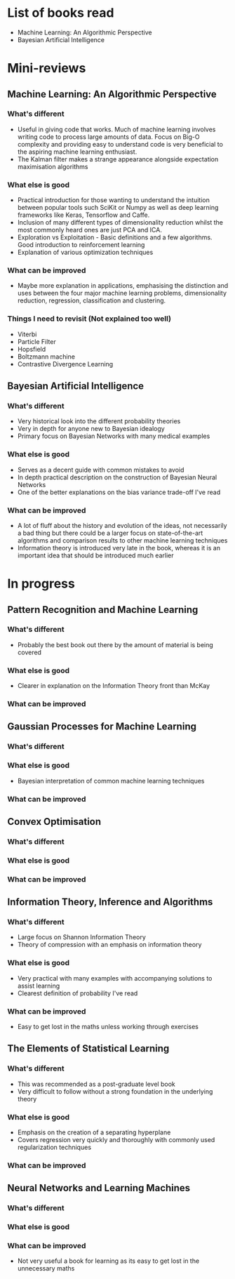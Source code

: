 # List of books read

* Machine Learning: An Algorithmic Perspective
* Bayesian Artificial Intelligence

# Mini-reviews

## Machine Learning: An Algorithmic Perspective
### What's different
* Useful in giving code that works. Much of machine learning involves writing code to process large amounts of data. Focus on Big-O complexity and providing easy to understand code is very beneficial to the aspiring machine learning enthusiast. 
* The Kalman filter makes a strange appearance alongside expectation maximisation algorithms

### What else is good
* Practical introduction for those wanting to understand the intuition between popular tools such SciKit or Numpy as well as deep learning frameworks like Keras, Tensorflow and Caffe. 
* Inclusion of many different types of dimensionality reduction whilst the most commonly heard ones are just PCA and ICA.
* Exploration vs Exploitation - Basic definitions and a few algorithms. Good introduction to reinforcement learning
* Explanation of various optimization techniques

### What can be improved
*	Maybe more explanation in applications, emphasising the distinction and uses between the four major machine learning problems, dimensionality reduction, regression, classification and clustering.
	
### Things I need to revisit (Not explained too well)
* Viterbi
* Particle Filter
* Hopsfield
* Boltzmann machine
* Contrastive Divergence Learning
	
## Bayesian Artificial Intelligence
### What's different
* Very historical look into the different probability theories
* Very in depth for anyone new to Bayesian idealogy
* Primary focus on Bayesian Networks with many medical examples

### What else is good
* Serves as a decent guide with common mistakes to avoid 
* In depth practical description on the construction of Bayesian Neural Networks
* One of the better explanations on the bias variance trade-off I've read

### What can be improved
* A lot of fluff about the history and evolution of the ideas, not necessarily a bad thing but there could be a larger focus on state-of-the-art algorithms and comparison results to other machine learning techniques
* Information theory is introduced very late in the book, whereas it is an important idea that should be introduced much earlier
    
# In progress

## Pattern Recognition and Machine Learning
### What's different
+ Probably the best book out there by the amount of material is being covered
### What else is good
+ Clearer in explanation on the Information Theory front than McKay
### What can be improved

## Gaussian Processes for Machine Learning
### What's different
### What else is good
+ Bayesian interpretation of common machine learning techniques
### What can be improved

## Convex Optimisation
### What's different
### What else is good
### What can be improved

## Information Theory, Inference and Algorithms
### What's different
+ Large focus on Shannon Information Theory
+ Theory of compression with an emphasis on information theory
### What else is good
+ Very practical with many examples with accompanying solutions to assist learning
+ Clearest definition of probability I've read
### What can be improved
+ Easy to get lost in the maths unless working through exercises
    
## The Elements of Statistical Learning
### What's different
+ This was recommended as a post-graduate level book
+ Very difficult to follow without a strong foundation in the underlying theory
### What else is good
+ Emphasis on the creation of a separating hyperplane
+ Covers regression very quickly and thoroughly with commonly used regularization techniques
### What can be improved
	
## Neural Networks and Learning Machines
### What's different
### What else is good
### What can be improved
+ Not very useful a book for learning as its easy to get lost in the unnecessary maths
	
	
